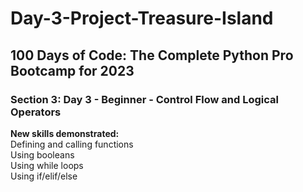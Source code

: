 # Day-3-Project-Treasure-Island
<h2>100 Days of Code: The Complete Python Pro Bootcamp for 2023</h2>
<h3>Section 3: Day 3 - Beginner - Control Flow and Logical Operators</h3>
<b>New skills demonstrated:</b><br>
Defining and calling functions<br>
Using booleans<br>
Using while loops<br>
Using if/elif/else<br>
